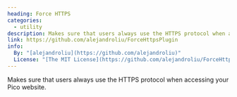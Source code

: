 ```yaml
---
heading: Force HTTPS
categories:
  - utility
description: Makes sure that users always use the HTTPS protocol when accessing your Pico website.
link: https://github.com/alejandroliu/ForceHttpsPlugin
info:
  By: "[alejandroliu](https://github.com/alejandroliu)"
  License: "[The MIT License](https://github.com/alejandroliu/ForceHttpsPlugin/blob/master/LICENSE)"
---
```


Makes sure that users always use the HTTPS protocol when accessing your Pico website.

